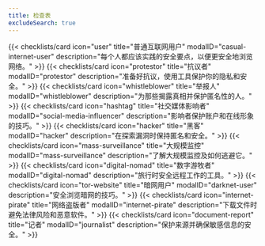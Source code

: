 ```yaml
---
title: 检查表
excludeSearch: true
---
```

<div class="checklist-grid">
    {{< checklists/card icon="user" title="普通互联网用户" modalID="casual-internet-user" description="每个人都应该实践的安全要点，以便更安全地浏览网络。" >}}
    {{< checklists/card icon="protestor" title="抗议者" modalID="protestor" description="准备好抗议，使用工具保护你的隐私和安全。" >}}
    {{< checklists/card icon="whistleblower" title="举报人" modalID="whistleblower" description="为那些揭露真相并保护匿名性的人。" >}}
    {{< checklists/card icon="hashtag" title="社交媒体影响者" modalID="social-media-influencer" description="影响者保护账户和在线形象的技巧。" >}}
    {{< checklists/card icon="hacker" title="黑客" modalID="hacker" description="在探索漏洞时保持匿名和安全。" >}}
    {{< checklists/card icon="mass-surveillance" title="大规模监控" modalID="mass-surveillance" description="了解大规模监控及如何逃避它。" >}}
    {{< checklists/card icon="digital-nomad" title="数字游牧者" modalID="digital-nomad" description="旅行时安全远程工作的工具。" >}}
    {{< checklists/card icon="tor-website" title="暗网用户" modalID="darknet-user" description="安全浏览暗网的技巧。" >}}
    {{< checklists/card icon="internet-pirate" title="网络盗版者" modalID="internet-pirate" description="下载文件时避免法律风险和恶意软件。" >}}
    {{< checklists/card icon="document-report" title="记者" modalID="journalist" description="保护来源并确保敏感信息的安全。" >}}
</div>